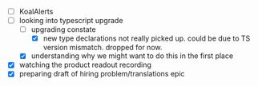 * [ ] KoalAlerts
* [ ] looking into typescript upgrade
  * [ ] upgrading constate
    * [x] new type declarations not really picked up. could be due to TS version mismatch. dropped for now.
  * [x] understanding why we might want to do this in the first place
* [x] watching the product readout recording
* [x] preparing draft of hiring problem/translations epic
